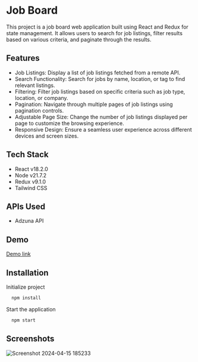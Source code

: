 
# Job Board

 This project is a job board web application built using React and Redux for state management. It allows users to search for job listings, filter results based on various criteria, and paginate through the results.


## Features

- Job Listings: Display a list of job listings fetched from a remote API.
- Search Functionality: Search for jobs by name, location, or tag to find relevant listings.
- Filtering: Filter job listings based on specific criteria such as job type, location, or company.
- Pagination: Navigate through multiple pages of job listings using pagination controls.
- Adjustable Page Size: Change the number of job listings displayed per page to customize the browsing experience.
- Responsive Design: Ensure a seamless user experience across different devices and screen sizes.


## Tech Stack

- React v18.2.0
- Node v21.7.2
- Redux v9.1.0
- Tailwind CSS


## APIs Used
- Adzuna API

## Demo

[Demo link](https://dashing-dasik-3b0a19.netlify.app)



## Installation

Initialize project

```bash
  npm install
```
Start the application

```bash
  npm start
```
    
## Screenshots

![Screenshot 2024-04-15 185233](https://github.com/apekul/job-Board/assets/22819317/3fa8c9f4-e435-430b-bd98-472c335cf9d7)

